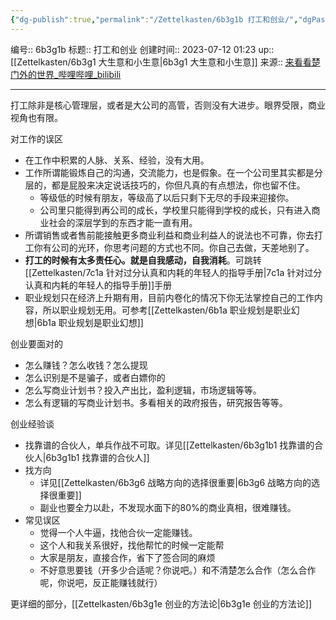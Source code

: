 ```yaml
---
{"dg-publish":true,"permalink":"/Zettelkasten/6b3g1b 打工和创业/","dgPassFrontmatter":true}
---
```


编号:: 6b3g1b
标题:: 打工和创业
创建时间:: 2023-07-12 01:23
up:: [[Zettelkasten/6b3g1 大生意和小生意\|6b3g1 大生意和小生意]]
来源:: [来看看楚门外的世界_哔哩哔哩_bilibili](https://www.bilibili.com/video/BV1Es4y1A7NG/?p=49&spm_id_from=pageDriver)

---
打工除非是核心管理层，或者是大公司的高管，否则没有大进步。眼界受限，商业视角也有限。

对工作的误区
- 在工作中积累的人脉、关系、经验，没有大用。
- 工作所谓能锻炼自己的沟通，交流能力，也是假象。在一个公司里其实都是分层的，都是屁股来决定说话技巧的，你但凡真的有点想法，你也留不住。
	- 等级低的时候有朋友，等级高了以后只剩下无尽的手段来迎接你。
	- 公司里只能得到再公司的成长，学校里只能得到学校的成长，只有进入商业社会的深层学到的东西才能一直有用。
- 所谓销售或者售前能接触更多商业利益和商业利益人的说法也不可靠，你去打工你有公司的光环，你思考问题的方式也不同。你自己去做，天差地别了。
- **打工的时候有太多责任心。就是自我感动，自我消耗**。可跳转[[Zettelkasten/7c1a 针对过分认真和内耗的年轻人的指导手册\|7c1a 针对过分认真和内耗的年轻人的指导手册]]手册
- 职业规划只在经济上升期有用，目前内卷化的情况下你无法掌控自己的工作内容，所以职业规划无用。可参考[[Zettelkasten/6b1a 职业规划是职业幻想\|6b1a 职业规划是职业幻想]]

创业要面对的
- 怎么赚钱？怎么收钱？怎么提现
- 怎么识别是不是骗子，或者白嫖你的
- 怎么写商业计划书？投入产出比，盈利逻辑，市场逻辑等等。
- 怎么有逻辑的写商业计划书。多看相关的政府报告，研究报告等等。

创业经验谈
- 找靠谱的合伙人，单兵作战不可取。详见[[Zettelkasten/6b3g1b1 找靠谱的合伙人\|6b3g1b1 找靠谱的合伙人]]
- 找方向
	- 详见[[Zettelkasten/6b3g6 战略方向的选择很重要\|6b3g6 战略方向的选择很重要]]
	- 副业也要全力以赴，不发现水面下的80%的商业真相，很难赚钱。
- 常见误区
	- 觉得一个人牛逼，找他合伙一定能赚钱。
	- 这个人和我关系很好，找他帮忙的时候一定能帮
	- 大家是朋友，直接合作，省下了签合同的麻烦
	- 不好意思要钱（开多少合适呢？你说吧。）和不清楚怎么合作（怎么合作呢，你说吧，反正能赚钱就行）

更详细的部分，[[Zettelkasten/6b3g1e 创业的方法论\|6b3g1e 创业的方法论]]